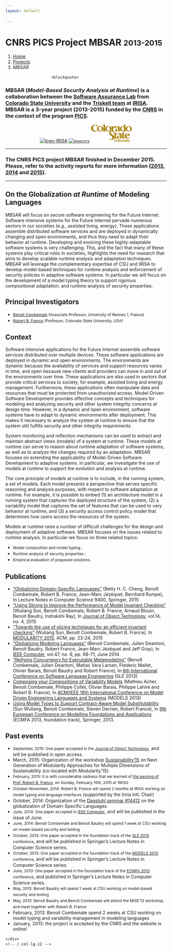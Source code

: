 ```yaml
---
layout: default

---
```


<!-- Page Heading/Breadcrumbs -->
<div class="row">
    <div class="col-lg-12">
        <h1 class="page-header">CNRS PICS Project MBSAR 
            <small>2013-2015</small>
        </h1>
        <ol class="breadcrumb">
            <li><a href="index.html">Home</a></li>
            <li><a href="projects.html">Projects</a></li>
            <li class="active">MBSAR</li>
        </ol>
    </div>
</div>
<!-- /.row -->



<!-- Content Row -->
<div class="row">
    <div class="col-lg-12">

	        
							
			                        
                        <blockquote>
<h3>MBSAR (<em>Model-Based Security Analysis at Runtime</em>) is a collaboration between the <a href="http://www.cs.colostate.edu/~bieman/SAL/" target="_blank">Software Assurance Lab</a> from <a href="http://www.colostate.edu/" target="_blank">Colorado State University</a> and the <a href="http://www.irisa.fr/triskell" target="_blank">Triskell team</a> at <a href="http://www.irisa.fr/" target="_blank">IRISA</a>. MBSAR is a 3-year project (2013-2015) funded by the <a href="http://www.cnrs.fr/" target="_blank">CNRS</a> in the context of the program <a href="https://dri-dae.cnrs-dir.fr/spip.php?article155" target="_blank">PICS</a>.</h3>
</blockquote>
<p style="text-align: center;"><a href="http://www.irisa.fr" target="_blank"><img class="wp-image-542" style="border: 0px;" alt="logo-IRISA" src="../logo/01/logo-IRISA.png" width="239" height="56" srcset="../logo/01/logo-IRISA.png 553w, ../logo/01/logo-IRISA-300x69.png 300w" sizes="(max-width: 239px) 100vw, 239px" /></a>                    <a style="font-size: 12px; line-height: 18px;" href="http://www.cnrs.fr" target="_blank"><img class="wp-image-543" style="border: 0px;" alt="logocnrs" src="../logo/01/logocnrs.jpg" width="69" height="69" srcset="../logo/01/logocnrs.jpg 709w, ../logo/01/logocnrs-150x150.jpg 150w, ../logo/01/logocnrs-300x300.jpg 300w" sizes="(max-width: 69px) 100vw, 69px" /></a>                    <a style="font-size: 12px; line-height: 18px;" href="http://www.colostate.edu" target="_blank"><img class=" wp-image-541" style="border: 0px;" alt="csulogo" src="../logo/01/csulogo.png" width="129" height="56" /></a></p>
<hr />
<h3>The CNRS PICS project MBSAR finished in December 2015. Please, refer to the activity reports for more information (<a href="../resources/pics-mbsar-activityreport-2013.pdf">2013</a>, <a href="../resources/pics-mbsar-activityreport-2014.pdf">2014</a> and <a href="../resources/pics-mbsar-activityreport-2015.pdf">2015</a>).</h3>
<hr />
<h2>On the Globalization <em>at Runtime</em> of Modeling Languages</h2>
<p>MBSAR will focus on secure software engineering for the Future Internet. Software intensive systems for the Future Internet pervade numerous sectors in our societies (e.g., assisted living, energy). These applications assemble distributed software services and are deployed in dynamically changing and open environments, and thus they need to adapt their behavior at runtime. Developing and evolving these highly-adaptable software systems is very challenging. This, and the fact that many of these systems play critical roles in societies, highlights the need for research that aims to develop scalable runtime analysis and adaptation techniques. MBSAR will leverage the complementary expertise of CSU and IRISA to develop model-based techniques for runtime analysis and enforcement of security policies in adaptive software systems. In particular we will focus on the development of a model typing theory to support rigorous compositional adaptation, and runtime analysis of security properties.</p>
<h2>Principal Investigators</h2>
<ul>
<li><span style="font-size: 12px; line-height: 18px;"><a title="Benoit Combemale" href="http://people.irisa.fr/Benoit.Combemale/" target="_blank">Benoit Combemale</a> (Associate Professor, University of Rennes 1, France)</span></li>
<li><span style="font-size: 12px; line-height: 18px;"><a title="Robert B. France" href="http://www.cs.colostate.edu/~france/" target="_blank">Robert B. France</a> (Professor, Colorado State University, USA)</span></li>
</ul>
<h2>Context</h2>
<p>Software intensive applications for the Future Internet assemble software services distributed over multiple devices. These software applications are deployed in dynamic and open environments. The environments are dynamic because the availability of services and support resources varies in time, and open because new clients and providers can move in and out of the environments over time. These applications are also used in sectors that provide critical services to society, for example, assisted living and energy management. Furthermore, these applications often manipulate data and resources that must be protected from unauthorized access. Model-Driven Software Development provides effective concepts and techniques for modeling and analyzing security and other system integrity concerns at design time. However, in a dynamic and open environment, software systems have to adapt to dynamic environments after deployment. This makes it necessary to analyze the system at runtime to ensure that the system still fulfills security and other integrity requirements.</p>
<p>System monitoring and reflection mechanisms can be used to extract and maintain abstract views (models) of a system at runtime. These models at runtime can serve to reason about runtime adaptation of software systems, as well as to analyze the changes required by an adaptation. MBSAR focuses on extending the applicability of Model-Driven Software Development to adaptive systems. In particular, we investigate the use of models at runtime to support the evolution and analysis at runtime.</p>
<p>The core principle of models at runtime is to include, in the running system, a set of models. Each model presents a perspective that serves specific reasoning and analysis purposes, with respect to software adaptation at runtime. For example, it is possible to embed (1) an architecture model in a running system that captures the deployed structure of the system, (2) a variability model that captures the set of features that can be used to vary behavior at runtime, and (3) a security access control policy model that determines how users access the resources of the system.</p>
<p>Models at runtime raise a number of difficult challenges for the design and deployment of adaptive software. MBSAR focuses on the issues related to runtime analysis. In particular we focus on three related topics:</p>
<ul>
<li><span style="font-size: 12px; line-height: 18px;">Model composition and model typing ;</span></li>
<li><span style="font-size: 12px; line-height: 18px;">Runtime analysis of security properties ;</span></li>
<li><span style="font-size: 12px; line-height: 18px;">Empirical evaluation of proposed solutions.</span></li>
</ul>
<h2>Publications</h2>
<ul>
<li><a href="http://www.springer.com/gp/book/9783319261713">&#8220;Globalizing Domain-Specific Languages&#8221;</a> (Betty H. C. Cheng, Benoît Combemale, Robert B. France, Jean-Marc Jézéquel, Bernhard Rumpe), In Lecture Notes in Computer Science 9400, Springer, 2015</li>
<li><a href="https://hal.inria.fr/hal-01179369">&#8220;Using Slicing to Improve the Performance of Model Invariant Checking&#8221;</a> (Wuliang Sun, Benoît Combemale, Robert B. France, Arnaud Blouin, Benoit Baudry, Indrakshi Ray), In <a href="http://www.jot.fm" target="_blank">Journal of Object Technology</a>, vol.14, no. 4, 2015</li>
<li><a href="https://hal.inria.fr/hal-01141395">&#8220;Towards the use of slicing techniques for an efficient invariant checking&#8221;</a> (Wuliang Sun, Benoît Combemale, Robert B. France). In <a href="http://modularity.info/conference/2015/">MODULARITY 2015</a>, ACM, pp. 23-24, 2015</li>
<li><a href="https://hal.inria.fr/hal-00994551">&#8220;Globalizing Modeling Languages&#8221;</a> (Benoit Combemale, Julien Deantoni, Benoit Baudry, Robert France, Jean-Marc Jézéquel and Jeff Gray), In <a href="http://www.computer.org/csdl/mags/co/2014/06/mco2014060068-abs.html" target="_blank">IEEE Computer</a>, vol.47, no. 6, pp. 68-71, June 2014</li>
<li><a href="http://hal.inria.fr/hal-00850770">&#8220;Reifying Concurrency for Executable Metamodeling&#8221;</a> (Benoît Combemale, Julien Deantoni, Matias Vara Larsen, Frederic Mallet, Olivier Barais, Benoit Baudry and Robert France), In <a href="http://planet-sl.org/sle2013/" target="_blank">6th International Conference on Software Language Engineering</a> (SLE 2013)</li>
<li><a href="http://people.irisa.fr/Benoit.Combemale/wp-publications/models13compofm/">Composing your Compositions of Variability Models</a> (Mathieu Acher, Benoit Combemale, Philippe Collet, Olivier Barais, Philippe Lahire and Robert B. France), In <a href="http://www.modelsconference.org/" target="_blank">ACM/IEEE 16th International Conference on Model Driven Engineering Languages and Systems</a> (MODELS 2013)</li>
<li><a title="Using Model Types to Support Contract-Aware Model Substitutability" href="#" target="_blank">Using Model Types to Support Contract-Aware Model Substitutability</a> (Sun Wuliang, Benoit Combemale, Steven Derrien, Robert France), In <a title="ECMFA 2013" href="http://www.lirmm.fr/ecmfa13/" target="_blank">9th European Conference on Modelling Foundations and Applications</a> (ECMFA 2013, foundation track), Springer, 2013.</li>
</ul>
<h2>Past events</h2>
<ul>
<li><span style="font-size: 12px; line-height: 18px;">September, 2015: One paper accepted in the <a href="http://www.jot.fm" target="_blank">Journal of Object Technology</a></span>, and will be published in open access.</li>
<li>March, 2015: Organization of the workshop <a href="http://sustainability15.inria.fr" target="_blank">Sustainability’15</a> on Next Generation of Modularity Approaches for Multiple Dimensions of Sustainability (co-located with Modularity&#8217;15).</li>
<li><span style="font-size: 12px; line-height: 18px;">February, 2015: It is with considerable sadness that we learned of <a href="http://people.irisa.fr/Benoit.Combemale/tribute-robert-france/">the passing of Prof. Robert B. France</a>, on Sunday, February 15th, 2015 at 19h50</span</li>
<li><span style="font-size: 12px; line-height: 18px;">October-November, 2014: Robert B. France will spend 2 months at IRISA working on model typing and language interfaces</span> (supported by the Inria Intl. Chair)</li>
<li>October, 2014: Organization of the <a href="http://www.dagstuhl.de/14412" target="_blank">Dagstuhl seminar #14412</a> on the globalization of Domain-Specific Languages.</li>
<li><span style="font-size: 12px; line-height: 18px;">June, 2014: One paper accepted in <a title="IEEE Computer" href="http://www.computer.org/portal/web/computingnow/computer" target="_blank">IEEE Computer</a></span>, and will be published in the issue of June.</li>
<li><span style="font-size: 12px; line-height: 18px;">June, 2014: Benoit Combemale and Benoit Baudry will spend 1 week at CSU working on model-based security and testing</span></li>
<li><span style="font-size: 12px; line-height: 18px;">October, 2013: One paper accepted in the foundation track of the <a title="SLE 2013" href="http://www.sleconf.org/2013/" target="_blank">SLE 2013</a> conference</span>, and will be published in Springer’s Lecture Notes in Computer Science series.</li>
<li><span style="font-size: 12px; line-height: 18px;">October, 2013: One paper accepted in the foundation track of the <a title="MODELS 2013" href="http://www.modelsconference.org/" target="_blank">MODELS 2013</a> conference</span>, and will be published in Springer’s Lecture Notes in Computer Science series.</li>
<li><span style="font-size: 12px; line-height: 18px;">June, 2013: One paper accepted in the foundation track of the <a title="ECMFA 2013" href="http://www.lirmm.fr/ecmfa13/" target="_blank">ECMFA 2013</a> conference</span>, and published in Springer’s Lecture Notes in Computer Science series.</li>
<li><span style="font-size: 12px; line-height: 18px;">May, 2013: Benoit Baudry will spend 1 week at CSU working on model-based security and testing</span></li>
<li><span style="font-size: 12px; line-height: 18px;">May, 2013: Benoit Baudry and Benoit Combemale will attend the MiSE&#8217;13 workshop, and meet together with Robert B. France</span></li>
<li>February, 2013: Benoit Combemale spend 2 weeks at CSU working on model typing and variability management in modeling languages</li>
<li>January, 2013: the project is accepted by the CNRS and the website is online!</li>
</ul>

    </div>
    <!-- /.col-lg-12 -->
</div>
<!-- /.row -->
